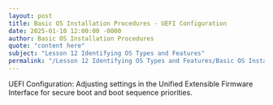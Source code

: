 ```yaml
---
layout: post
title: Basic OS Installation Procedures - UEFI Configuration
date: 2025-01-10 12:00:00 -0000
author: Basic OS Installation Procedures
quote: "content here"
subject: "Lesson 12 Identifying OS Types and Features"
permalink: "/Lesson 12 Identifying OS Types and Features/Basic OS Installation Procedures/Basic OS Installation Procedures - UEFI Configuration"
---
```


UEFI Configuration: Adjusting settings in the Unified Extensible Firmware Interface for secure boot and boot sequence priorities.
